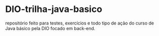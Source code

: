 # DIO-trilha-java-basico
repositório feito para testes, exercícios e todo tipo de ação do curso de Java básico pela DIO focado em back-end.